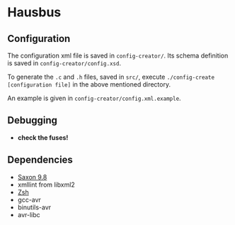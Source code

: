 # Hausbus

## Configuration

The configuration xml file is saved in `config-creator/`. Its schema definition is saved in `config-creator/config.xsd`.

To generate the `.c` and `.h` files, saved in `src/`, execute `./config-create [configuration file]` in the above mentioned directory.

An example is given in `config-creator/config.xml.example`.

## Debugging

- **check the fuses!**

## Dependencies

* [Saxon 9.8][1]
* xmllint from libxml2
* [Zsh][2]
* gcc-avr
* binutils-avr
* avr-libc

[1]: https://sourceforge.net/projects/saxon/files/Saxon-HE/
[2]: http://zsh.sourceforge.org
